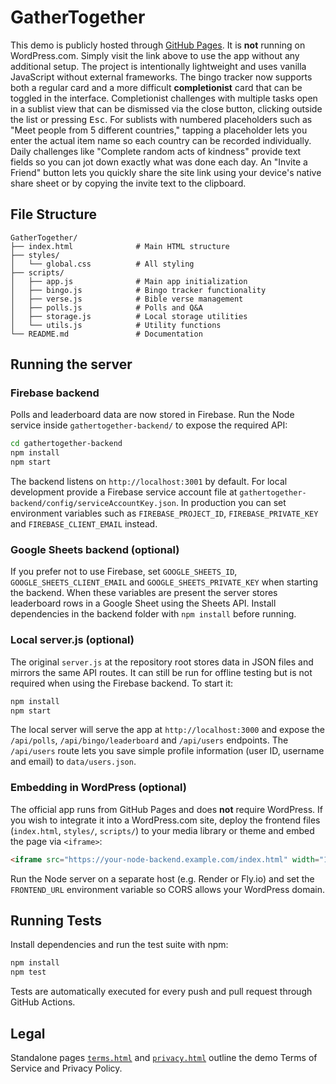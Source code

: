 # GatherTogether

This demo is publicly hosted through [GitHub Pages](https://realtreasury.github.io/GatherTogether/).
It is **not** running on WordPress.com. Simply visit the link above to use the
app without any additional setup. The project is intentionally lightweight and uses
vanilla JavaScript without external frameworks. The bingo tracker now supports
both a regular card and a more difficult **completionist** card that can be
toggled in the interface. Completionist challenges with multiple tasks open in a
sublist view that can be dismissed via the close button, clicking outside the
list or pressing <kbd>Esc</kbd>. For sublists with numbered placeholders such as
"Meet people from 5 different countries," tapping a placeholder lets you enter
the actual item name so each country can be recorded individually.
Daily challenges like "Complete random acts of kindness" provide text fields so
you can jot down exactly what was done each day.
An "Invite a Friend" button lets you quickly share the site link using your
device's native share sheet or by copying the invite text to the clipboard.

## File Structure

```
GatherTogether/
├── index.html              # Main HTML structure
├── styles/
│   └── global.css          # All styling
├── scripts/
│   ├── app.js              # Main app initialization
│   ├── bingo.js            # Bingo tracker functionality
│   ├── verse.js            # Bible verse management
│   ├── polls.js            # Polls and Q&A
│   ├── storage.js          # Local storage utilities
│   └── utils.js            # Utility functions
└── README.md               # Documentation
```

## Running the server

### Firebase backend

Polls and leaderboard data are now stored in Firebase. Run the Node service
inside `gathertogether-backend/` to expose the required API:

```bash
cd gathertogether-backend
npm install
npm start
```

The backend listens on `http://localhost:3001` by default. For local
development provide a Firebase service account file at
`gathertogether-backend/config/serviceAccountKey.json`. In production you can
set environment variables such as `FIREBASE_PROJECT_ID`, `FIREBASE_PRIVATE_KEY`
and `FIREBASE_CLIENT_EMAIL` instead.

### Google Sheets backend (optional)

If you prefer not to use Firebase, set `GOOGLE_SHEETS_ID`,
`GOOGLE_SHEETS_CLIENT_EMAIL` and `GOOGLE_SHEETS_PRIVATE_KEY` when starting the
backend. When these variables are present the server stores leaderboard rows in
a Google Sheet using the Sheets API. Install dependencies in the backend folder
with `npm install` before running.

### Local server.js (optional)

The original `server.js` at the repository root stores data in JSON files and
mirrors the same API routes. It can still be run for offline testing but is not
required when using the Firebase backend. To start it:

```bash
npm install
npm start
```

The local server will serve the app at `http://localhost:3000` and expose the
`/api/polls`, `/api/bingo/leaderboard` and `/api/users` endpoints. The
`/api/users` route lets you save simple profile information (user ID,
username and email) to `data/users.json`.

### Embedding in WordPress (optional)

The official app runs from GitHub Pages and does **not** require WordPress.
If you wish to integrate it into a WordPress.com site, deploy the frontend
files (`index.html`, `styles/`, `scripts/`) to your media library or theme and
embed the page via `<iframe>`:

```html
<iframe src="https://your-node-backend.example.com/index.html" width="100%" height="800"></iframe>
```

Run the Node server on a separate host (e.g. Render or Fly.io) and set the
`FRONTEND_URL` environment variable so CORS allows your WordPress domain.

## Running Tests

Install dependencies and run the test suite with npm:

```bash
npm install
npm test
```

Tests are automatically executed for every push and pull request through
GitHub Actions.

## Legal

Standalone pages [`terms.html`](terms.html) and [`privacy.html`](privacy.html) outline the demo
Terms of Service and Privacy Policy.


